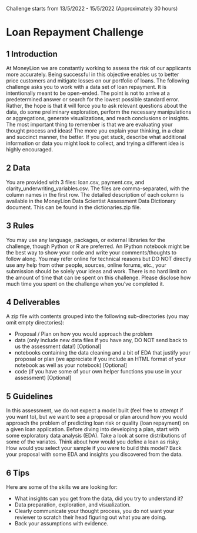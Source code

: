 Challenge starts from 13/5/2022 - 15/5/2022 (Approximately 30 hours)

# Loan Repayment Challenge

## 1 Introduction

At MoneyLion we are constantly working to assess the risk of our applicants more accurately. Being successful in this objective enables us to better price customers and mitigate losses on our portfolio of loans. The following challenge asks you to work with a data set of loan repayment. It is intentionally meant to be open-ended. The point is not to arrive at a predetermined answer or search for the lowest possible standard error. Rather, the hope is that it will force you to ask relevant questions about the data, do some preliminary exploration, perform the necessary manipulations or aggregations, generate visualizations, and reach conclusions or insights. The most important thing to remember is that we are evaluating your thought process and ideas! The more you explain your thinking, in a clear and succinct manner, the better. If you get stuck, describe what additional information or data you might look to collect, and trying a different idea is highly encouraged.

## 2 Data

You are provided with 3 files: loan.csv, payment.csv, and clarity_underwriting_variables.csv. The files are comma-separated, with the column names in the first row. The detailed description of each column is available in the MoneyLion Data Scientist Assessment Data Dictionary document. This can be found in the dictionaries.zip file.

## 3 Rules

You may use any language, packages, or external libraries for the challenge, though Python or R are preferred. An IPython notebook might be the best way to show your code and write your comments/thoughts to follow along. You may refer online for technical reasons but DO NOT directly
use any help from other people, sources, online forums, etc., your submission should be solely your ideas and work. There is no hard limit on the amount of time that can be spent on this challenge. Please disclose how much time you spent on the challenge when you’ve completed it.

## 4 Deliverables

A zip file with contents grouped into the following sub-directories (you may omit empty directories):

- Proposal / Plan on how you would approach the problem
- data (only include new data files if you have any, DO NOT send back to us the assessment data!)
  [Optional]
- notebooks containing the data cleaning and a bit of EDA that justify your proposal or plan (we
  appreciate if you include an HTML format of your notebook as well as your notebook) [Optional]
- code (if you have some of your own helper functions you use in your assessment) [Optional]

## 5 Guidelines

In this assessment, we do not expect a model built (feel free to attempt if you want to), but we want to see a proposal or plan around how you would approach the problem of predicting loan risk or quality (loan repayment) on a given loan application. Before diving into developing a plan, start with some exploratory data analysis (EDA). Take a look at some distributions of some of the variates. Think about how would you define a loan as risky. How would you select your sample if you were to build this model? Back your proposal with some EDA and insights you discovered from the data.

## 6 Tips

Here are some of the skills we are looking for:

- What insights can you get from the data, did you try to understand it?
- Data preparation, exploration, and visualization.
- Clearly communicate your thought process, you do not want your reviewer to scratch their head figuring out what you are doing.
- Back your assumptions with evidence.
